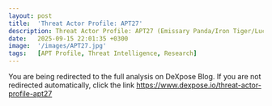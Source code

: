 ```yaml
---
layout: post
title:  'Threat Actor Profile: APT27'
description: Threat Actor Profile: APT27 (Emissary Panda/Iron Tiger/Lucky Mouse) — research published on DeXpose blog
date:   2025-09-15 22:01:35 +0300
image:  '/images/APT27.jpg'
tags:   [APT Profile, Threat Intelligence, Research]
---
```


<html>
  <head>
    <meta http-equiv="refresh" content="3; url=https://www.dexpose.io/threat-actor-profile-apt27">
  </head>
  <body>
    <p>You are being redirected to the full analysis on DeXpose Blog. If you are not redirected automatically, click the link <a href="https://www.dexpose.io/threat-actor-profile-apt27" target="_blank" rel="noopener noreferrer">https://www.dexpose.io/threat-actor-profile-apt27</a></p>
  </body>
</html>
